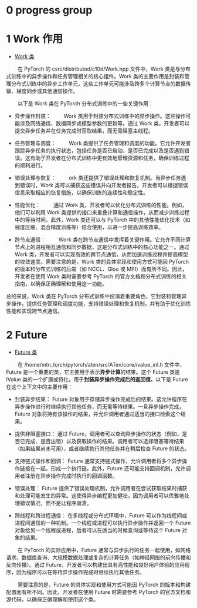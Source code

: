 # 0 progress group



# 1 Work 作用
- [Work 类](torch/csrc/distributed/c10d/Work.hpp)

&nbsp;&nbsp;&nbsp;&nbsp;&nbsp;&nbsp;&nbsp;&nbsp;在 PyTorch 的 csrc/distributed/c10d/Work.hpp 文件中，Work 类是与分布式训练中的异步操作和任务管理相关的核心组件。Work 类的主要作用是封装和管理分布式训练中的异步工作单元，这些工作单元可能涉及跨多个计算节点的数据传输、梯度同步或其他通信操作。<br>

&nbsp;&nbsp;&nbsp;&nbsp;&nbsp;&nbsp;&nbsp;&nbsp;以下是 Work 类在 PyTorch 分布式训练中的一些关键作用：<br>

- 异步操作封装：
&nbsp;&nbsp;&nbsp;&nbsp;&nbsp;&nbsp;&nbsp;&nbsp;Work 类用于封装分布式训练中的异步操作。这些操作可能涉及网络通信、数据同步或模型参数的更新等。通过 Work 类，开发者可以提交异步任务并在任务完成时获取结果，而无需阻塞主线程。<br>

- 任务管理与调度：
&nbsp;&nbsp;&nbsp;&nbsp;&nbsp;&nbsp;&nbsp;&nbsp;Work 类提供了任务管理和调度的功能。它允许开发者跟踪异步任务的执行状态，包括任务是否已启动、是否已完成以及是否遇到错误。这有助于开发者在分布式训练中更有效地管理资源和任务，确保训练过程的顺利进行。<br>

- 错误处理与恢复：
&nbsp;&nbsp;&nbsp;&nbsp;&nbsp;&nbsp;&nbsp;&nbsp;ork 类还提供了错误处理和恢复机制。当异步任务遇到错误时，Work 类可以捕获这些错误并向开发者报告。开发者可以根据错误信息采取相应的恢复措施，以确保训练的连续性和稳定性。<br>

- 性能优化：
&nbsp;&nbsp;&nbsp;&nbsp;&nbsp;&nbsp;&nbsp;&nbsp;通过 Work 类，开发者可以优化分布式训练的性能。例如，他们可以利用 Work 类提供的接口来重叠计算和通信操作，从而减少训练过程中的等待时间。此外，Work 类还可以与 PyTorch 中的其他性能优化技术（如梯度压缩、混合精度训练等）结合使用，以进一步提高训练效率。<br>

- 跨节点通信：
&nbsp;&nbsp;&nbsp;&nbsp;&nbsp;&nbsp;&nbsp;&nbsp;Work 类在跨节点通信中发挥着关键作用。它允许不同计算节点上的进程相互通信和同步数据，这是分布式训练中的核心功能之一。通过 Work 类，开发者可以实现高效的跨节点通信，从而加速训练过程并提高模型的收敛速度。需要注意的是，Work 类的具体实现和使用方式可能因 PyTorch 的版本和分布式训练的后端（如 NCCL、Gloo 或 MPI）而有所不同。因此，开发者在使用 Work 类时需要参考 PyTorch 的官方文档和分布式训练的相关指南，以确保正确理解和使用这一功能。<br>

总的来说，Work 类在 PyTorch 分布式训练中扮演着重要角色，它封装和管理异步操作，提供任务管理和调度功能，支持错误处理和恢复机制，并有助于优化训练性能和实现跨节点通信。<br>

# 2 Future
- [Future 类](pytorch/aten/src/ATen/core/ivalue_inl.h)

&nbsp;&nbsp;&nbsp;&nbsp;&nbsp;&nbsp;&nbsp;&nbsp;在 /home/mtn_torch/pytorch/aten/src/ATen/core/ivalue_inl.h 文件中，Future 是一个重要的类，它主要用于表示**异步计算**的结果。这个 Future 类是 IValue 类的一个扩展或特化，用于**封装异步操作完成后的返回值**。以下是 Future 在这个上下文中的主要作用：

- 封装异步结果：
Future 对象用于存储异步操作完成后的结果。这允许程序在异步操作进行时继续执行其他任务，而无需等待结果。一旦异步操作完成，Future 对象将持有该操作的结果，并允许调用者通过适当的接口检索这个结果。<br>

- 提供非阻塞接口：
通过 Future，调用者可以查询异步操作的状态（例如，是否已完成、是否出错）以及获取操作的结果。调用者可以选择阻塞等待结果（如果结果尚未可用），或者继续执行其他任务并在稍后检查 Future 的状态。<br>

- 支持链式操作和回调：
Future 通常支持链式操作，允许调用者将多个异步操作链接在一起，形成一个执行链。此外，Future 还可能支持回调机制，允许调用者注册在异步操作完成时执行的回调函数。<br>

- 错误处理：
Future 提供了错误处理机制，允许调用者在尝试获取结果时捕获和处理可能发生的异常。这使得异步编程更加健壮，因为调用者可以优雅地处理错误情况，而不是让程序崩溃。<br>

- 跨线程和跨进程通信：
在多线程或分布式环境中，Future 可以作为线程间或进程间通信的一种机制。一个线程或进程可以执行异步操作并返回一个 Future 对象给另一个线程或进程，后者可以在适当的时候查询或等待这个 Future 对象的结果。<br>

&nbsp;&nbsp;&nbsp;&nbsp;&nbsp;&nbsp;&nbsp;&nbsp;在 PyTorch 的实际应用中，Future 通常与异步执行的任务一起使用，如网络请求、数据库查询、大规模数据处理或复杂的计算任务（如神经网络的前向传播和反向传播）。通过 Future，开发者可以构建出具有高性能和良好用户体验的应用程序，因为程序可以在等待异步操作完成时继续执行其他任务。<br>

&nbsp;&nbsp;&nbsp;&nbsp;&nbsp;&nbsp;&nbsp;&nbsp;需要注意的是，Future 的具体实现和使用方式可能因 PyTorch 的版本和构建配置而有所不同。因此，开发者在使用 Future 时需要参考 PyTorch 的官方文档和源代码，以确保正确理解和使用这个类。<br>
